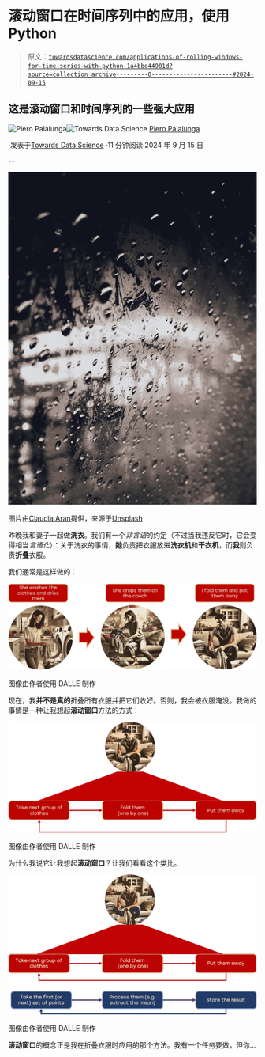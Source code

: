 # 滚动窗口在时间序列中的应用，使用 Python

> 原文：[`towardsdatascience.com/applications-of-rolling-windows-for-time-series-with-python-1a4bbe44901d?source=collection_archive---------0-----------------------#2024-09-15`](https://towardsdatascience.com/applications-of-rolling-windows-for-time-series-with-python-1a4bbe44901d?source=collection_archive---------0-----------------------#2024-09-15)

## 这是滚动窗口和时间序列的一些强大应用

[](https://piero-paialunga.medium.com/?source=post_page---byline--1a4bbe44901d--------------------------------)![Piero Paialunga](https://piero-paialunga.medium.com/?source=post_page---byline--1a4bbe44901d--------------------------------)[](https://towardsdatascience.com/?source=post_page---byline--1a4bbe44901d--------------------------------)![Towards Data Science](https://towardsdatascience.com/?source=post_page---byline--1a4bbe44901d--------------------------------) [Piero Paialunga](https://piero-paialunga.medium.com/?source=post_page---byline--1a4bbe44901d--------------------------------)

·发表于[Towards Data Science](https://towardsdatascience.com/?source=post_page---byline--1a4bbe44901d--------------------------------) ·11 分钟阅读·2024 年 9 月 15 日

--

![](img/dc9bdab6704b09c75292476f60872e0e.png)

图片由[Claudia Aran](https://unsplash.com/@claudia_aran?utm_content=creditCopyText&utm_medium=referral&utm_source=unsplash)提供，来源于[Unsplash](https://unsplash.com/photos/water-drops-on-glass-window-L52QsKeNq40?utm_content=creditCopyText&utm_medium=referral&utm_source=unsplash)

昨晚我和妻子一起做**洗衣**。我们有一个*非言语*的约定（不过当我违反它时，它会变得相当*言语化*）：关于洗衣的事情，**她**负责把衣服放进**洗衣机**和**干衣机**，而**我**则负责**折叠**衣服。

我们通常是这样做的：

![](img/28d70f364cb75748f57fdd6f0965c7d1.png)

图像由作者使用 DALLE 制作

现在，我**并不是真的**折叠所有衣服并把它们收好。否则，我会被衣服淹没。我做的事情是一种让我想起**滚动窗口**方法的方式：

![](img/765f014344aca38ae5d7f25ef27f33be.png)

图像由作者使用 DALLE 制作

为什么我说它让我想起**滚动窗口**？让我们看看这个类比。

![](img/3e23126fadbead4e888eb59a3a7eb10e.png)

图像由作者使用 DALLE 制作

**滚动窗口**的概念正是我在折叠衣服时应用的那个方法。我有一个任务要做，但你…
